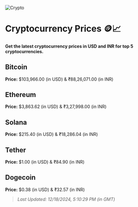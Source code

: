 
![Crypto](https://www.techguide.com.au/wp-content/uploads/2020/11/crypto3.jpeg)

# Cryptocurrency Prices 🪙📈

#### Get the latest cryptocurrency prices in USD and INR for top 5 cryptocurrencies.

## Bitcoin

**Price:** $103,966.00 (in USD) & ₹88,26,071.00 (in INR)

## Ethereum

**Price:** $3,863.62 (in USD) & ₹3,27,998.00 (in INR)

## Solana

**Price:** $215.40 (in USD) & ₹18,286.04 (in INR)

## Tether

**Price:** $1.00 (in USD) & ₹84.90 (in INR)

## Dogecoin

**Price:** $0.38 (in USD) & ₹32.57 (in INR)

> _Last Updated: 12/18/2024, 5:10:29 PM (in GMT)_
